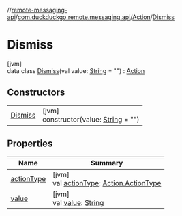 //[remote-messaging-api](../../../../index.md)/[com.duckduckgo.remote.messaging.api](../../index.md)/[Action](../index.md)/[Dismiss](index.md)

# Dismiss

[jvm]\
data class [Dismiss](index.md)(val value: [String](https://kotlinlang.org/api/latest/jvm/stdlib/kotlin/-string/index.html) = &quot;&quot;) : [Action](../index.md)

## Constructors

| | |
|---|---|
| [Dismiss](-dismiss.md) | [jvm]<br>constructor(value: [String](https://kotlinlang.org/api/latest/jvm/stdlib/kotlin/-string/index.html) = &quot;&quot;) |

## Properties

| Name | Summary |
|---|---|
| [actionType](../action-type.md) | [jvm]<br>val [actionType](../action-type.md): [Action.ActionType](../-action-type/index.md) |
| [value](value.md) | [jvm]<br>val [value](value.md): [String](https://kotlinlang.org/api/latest/jvm/stdlib/kotlin/-string/index.html) |
